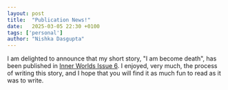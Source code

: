 ```yaml
---
layout: post
title:  "Publication News!"
date:   2025-03-05 22:30 +0100
tags: ['personal']
author: "Nishka Dasgupta"
---
```


I am delighted to announce that my short story, "I am become death", has been published in [Inner Worlds Issue 6](https://inner-worlds.ghost.io/i-am-become-death-nishka-dasgupta/). 
I enjoyed, very much, the process of writing this story, and I hope that you will find it as much fun to read as it was to write.
